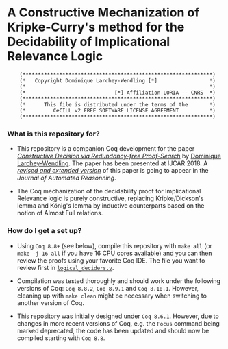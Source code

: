 # A Constructive Mechanization of Kripke-Curry's method for the Decidability of Implicational Relevance Logic

        (**************************************************************)
        (*   Copyright Dominique Larchey-Wendling [*]                 *)
        (*                                                            *)
        (*                             [*] Affiliation LORIA -- CNRS  *)
        (**************************************************************)
        (*      This file is distributed under the terms of the       *)
        (*         CeCILL v2 FREE SOFTWARE LICENSE AGREEMENT          *)
        (**************************************************************)

### What is this repository for? ###

* This repository is a companion Coq development for the paper 
  [*Constructive Decision via Redundancy-free Proof-Search*](http://www.loria.fr/~larchey/papers/IJCAR-2018_paper_74.pdf) 
  by [Dominique Larchey-Wendling](http://www.loria.fr/~larchey).
  The paper has been presented at IJCAR 2018.
  A [*revised and extended version*](http://www.loria.fr/~larchey/papers/JAR-2019.pdf) 
  of this paper is going to appear in the _Journal of Automated Reasonning_.

* The Coq mechanization of the decidability proof for Implicational Relevance 
  logic is purely constructive, replacing Kripke/Dickson's lemma and
  König's lemma by inductive counterparts based on the notion of
  Almost Full relations.

### How do I get a set up? ###

* Using `Coq 8.8+` (see below), compile this repository with `make all`
  (or `make -j 16 all` if you have 16 CPU cores available)
  and you can then review the proofs using your favorite Coq IDE.
  The file you want to review first in [`logical_deciders.v`](logical_deciders.v).

* Compilation was tested thoroughly and should work under the following
  versions of Coq: `Coq 8.8.2`, `Coq 8.9.1` and `Coq 8.10.1`.
  However, cleaning up with `make clean` might be necessary 
  when switching to another version of Coq.

* This repository was initially designed under `Coq 8.6.1`. However, due to changes in 
  more recent versions of Coq, e.g. the `Focus` command being marked deprecated, 
  the code has been updated and should now be compiled starting with `Coq 8.8`.

